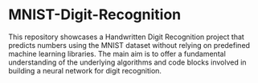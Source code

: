 # MNIST-Digit-Recognition
This repository showcases a Handwritten Digit Recognition project that predicts numbers using the MNIST dataset without relying on predefined machine learning libraries. The main aim is to offer a fundamental understanding of the underlying algorithms and code blocks involved in building a neural network for digit recognition.
